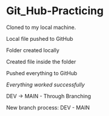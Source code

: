 # Git_Hub-Practicing

Cloned to my local machine.

Local file pushed to GitHub

Folder created locally

Created file inside the folder

Pushed everything to GitHub

_Everything worked successfully_

DEV  -> MAIN - Through Branching

New branch process: DEV - MAIN
